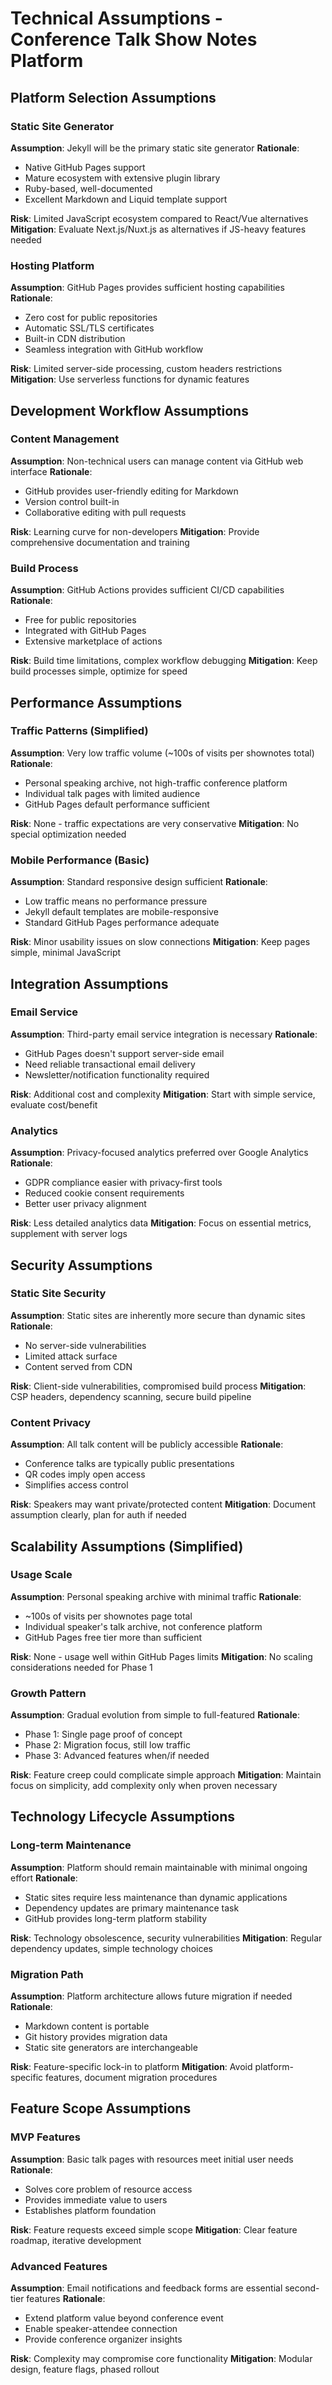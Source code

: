 # Technical Assumptions - Conference Talk Show Notes Platform

## Platform Selection Assumptions

### Static Site Generator
**Assumption**: Jekyll will be the primary static site generator
**Rationale**: 
- Native GitHub Pages support
- Mature ecosystem with extensive plugin library
- Ruby-based, well-documented
- Excellent Markdown and Liquid template support

**Risk**: Limited JavaScript ecosystem compared to React/Vue alternatives
**Mitigation**: Evaluate Next.js/Nuxt.js as alternatives if JS-heavy features needed

### Hosting Platform
**Assumption**: GitHub Pages provides sufficient hosting capabilities
**Rationale**:
- Zero cost for public repositories
- Automatic SSL/TLS certificates
- Built-in CDN distribution
- Seamless integration with GitHub workflow

**Risk**: Limited server-side processing, custom headers restrictions
**Mitigation**: Use serverless functions for dynamic features

## Development Workflow Assumptions

### Content Management
**Assumption**: Non-technical users can manage content via GitHub web interface
**Rationale**:
- GitHub provides user-friendly editing for Markdown
- Version control built-in
- Collaborative editing with pull requests

**Risk**: Learning curve for non-developers
**Mitigation**: Provide comprehensive documentation and training

### Build Process
**Assumption**: GitHub Actions provides sufficient CI/CD capabilities
**Rationale**:
- Free for public repositories
- Integrated with GitHub Pages
- Extensive marketplace of actions

**Risk**: Build time limitations, complex workflow debugging
**Mitigation**: Keep build processes simple, optimize for speed

## Performance Assumptions

### Traffic Patterns (Simplified)
**Assumption**: Very low traffic volume (~100s of visits per shownotes total)
**Rationale**:
- Personal speaking archive, not high-traffic conference platform
- Individual talk pages with limited audience
- GitHub Pages default performance sufficient

**Risk**: None - traffic expectations are very conservative
**Mitigation**: No special optimization needed

### Mobile Performance (Basic)
**Assumption**: Standard responsive design sufficient
**Rationale**:
- Low traffic means no performance pressure
- Jekyll default templates are mobile-responsive
- Standard GitHub Pages performance adequate

**Risk**: Minor usability issues on slow connections
**Mitigation**: Keep pages simple, minimal JavaScript

## Integration Assumptions

### Email Service
**Assumption**: Third-party email service integration is necessary
**Rationale**:
- GitHub Pages doesn't support server-side email
- Need reliable transactional email delivery
- Newsletter/notification functionality required

**Risk**: Additional cost and complexity
**Mitigation**: Start with simple service, evaluate cost/benefit

### Analytics
**Assumption**: Privacy-focused analytics preferred over Google Analytics
**Rationale**:
- GDPR compliance easier with privacy-first tools
- Reduced cookie consent requirements
- Better user privacy alignment

**Risk**: Less detailed analytics data
**Mitigation**: Focus on essential metrics, supplement with server logs

## Security Assumptions

### Static Site Security
**Assumption**: Static sites are inherently more secure than dynamic sites
**Rationale**:
- No server-side vulnerabilities
- Limited attack surface
- Content served from CDN

**Risk**: Client-side vulnerabilities, compromised build process
**Mitigation**: CSP headers, dependency scanning, secure build pipeline

### Content Privacy
**Assumption**: All talk content will be publicly accessible
**Rationale**:
- Conference talks are typically public presentations
- QR codes imply open access
- Simplifies access control

**Risk**: Speakers may want private/protected content
**Mitigation**: Document assumption clearly, plan for auth if needed

## Scalability Assumptions (Simplified)

### Usage Scale
**Assumption**: Personal speaking archive with minimal traffic
**Rationale**:
- ~100s of visits per shownotes page total
- Individual speaker's talk archive, not conference platform
- GitHub Pages free tier more than sufficient

**Risk**: None - usage well within GitHub Pages limits
**Mitigation**: No scaling considerations needed for Phase 1

### Growth Pattern
**Assumption**: Gradual evolution from simple to full-featured
**Rationale**:
- Phase 1: Single page proof of concept
- Phase 2: Migration focus, still low traffic
- Phase 3: Advanced features when/if needed

**Risk**: Feature creep could complicate simple approach
**Mitigation**: Maintain focus on simplicity, add complexity only when proven necessary

## Technology Lifecycle Assumptions

### Long-term Maintenance
**Assumption**: Platform should remain maintainable with minimal ongoing effort
**Rationale**:
- Static sites require less maintenance than dynamic applications
- Dependency updates are primary maintenance task
- GitHub provides long-term platform stability

**Risk**: Technology obsolescence, security vulnerabilities
**Mitigation**: Regular dependency updates, simple technology choices

### Migration Path
**Assumption**: Platform architecture allows future migration if needed
**Rationale**:
- Markdown content is portable
- Git history provides migration data
- Static site generators are interchangeable

**Risk**: Feature-specific lock-in to platform
**Mitigation**: Avoid platform-specific features, document migration procedures

## Feature Scope Assumptions

### MVP Features
**Assumption**: Basic talk pages with resources meet initial user needs
**Rationale**:
- Solves core problem of resource access
- Provides immediate value to users
- Establishes platform foundation

**Risk**: Feature requests exceed simple scope
**Mitigation**: Clear feature roadmap, iterative development

### Advanced Features
**Assumption**: Email notifications and feedback forms are essential second-tier features
**Rationale**:
- Extend platform value beyond conference event
- Enable speaker-attendee connection
- Provide conference organizer insights

**Risk**: Complexity may compromise core functionality
**Mitigation**: Modular design, feature flags, phased rollout
